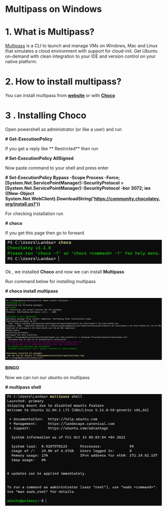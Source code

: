
# Multipass on Windows 

# 1. What is Multipass? 

[Multipass](https://multipass.run/) is a CLI to launch and manage VMs on Windows, Mac and Linux that simulates a cloud environment with support for cloud-init. Get Ubuntu on-demand with clean integration to your IDE and version control on your native platform.

# 2. How to install multipass? 

You can install multipass from **[website](https://multipass.run/install)** or with **[Choco](https://chocolatey.org/install)**

# 3 . Installing **Choco**

Open powershell as administrator (or like a user) and run 

**# Get-ExecutionPolicy**

If you get a reply like ** Restricted** then run 

**#  Set-ExecutionPolicy AllSigned** 

Now paste command to your shell and press enter 

**# Set-ExecutionPolicy Bypass -Scope Process -Force; [System.Net.ServicePointManager]::SecurityProtocol = [System.Net.ServicePointManager]::SecurityProtocol -bor 3072; iex ((New-Object System.Net.WebClient).DownloadString('https://community.chocolatey.org/install.ps1'))**

For checking installation run 

**# choco**

If you get this page then go to forward 

![img](img/multipass2.png)

Ok , we installed **Choco** and now we can install **Multipass**

Run command below for installing multipass 

**# choco install multipass**

![img](img/multipass.png)

**BINGO**

Now we can run our ubuntu on multipass 

**# multipass shell**

![img](img/multipass3.png)

